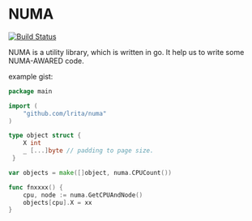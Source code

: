 # NUMA

[![Build Status](https://travis-ci.org/lrita/numa.svg?branch=master)](https://travis-ci.org/lrita/numa)

NUMA is a utility library, which is written in go. It help us to write
some NUMA-AWARED code.

example gist:
```go
package main

import (
	"github.com/lrita/numa"
)

type object struct {
	X int
	_ [...]byte // padding to page size.
 }

var objects = make([]object, numa.CPUCount())

func fnxxxx() {
	cpu, node := numa.GetCPUAndNode()
	objects[cpu].X = xx
}
```
